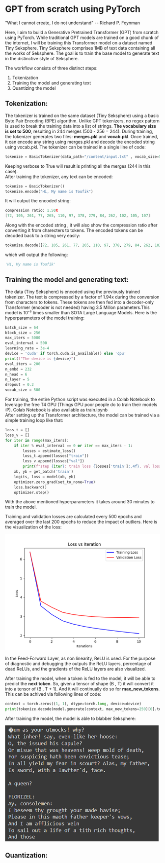 
# GPT from scratch using PyTorch

"What I cannot create, I do not understand" -- Richard P. Feynman

Here, I aim to build a Generative Pretrained Transformer (GPT) from scratch using PyTorch. While traditional GPT models are trained on a good chunk of the internet, I will be training this Transformer model on a dataset named Tiny Seksphere. Tiny Seksphere comprises 1MB of text data containing all the works of Seksphere. The goal is to train the base model to generate text in the distinctive style of Seksphere.

The workflow consists of three distinct steps:

1. Tokenization
2. Training the model and generating text
3. Quantizing the model

## Tokenization:
The tokenizer is trained on the same dataset (Tiny Seksphere) using a basic Byte Pair Encoding (BPE) algorithm. Unlike GPT tokenizers, no regex pattern is used to break the training data into a list of strings. **The vocabulary size is set to 500**, resulting in 244 merges (500 - 256 = 244). During training, the tokenizer generates two files: **merges.pkl** and **vocab.pkl**. Once trained, it can encode any string using merges.pkl and decode the encoded string using vocab.pkl.
The tokenizer can be trained in a single line of code:
```python
tokenize = BasicTokenizer(data_path="/content/input.txt" , vocab_size=500 , verbose = True)
```
Keeping verbose to True will result is printing all the merges (244 in this case).  
After training the tokenizer, any text can be encoded:
```python
tokenize = BasicTokenizer() 
tokenize.encode("Hi, My name is Toufik")
```
It will output the encoded string:
```python
compression ratio: 1.50X
[72, 105, 261, 77, 265, 110, 97, 378, 279, 84, 262, 102, 105, 107]
```
Along with the encoded string , it will also show the compression ratio after converting it from charecters to tokens.
The encoded tokens can be decoded back to a string very easily:
```python
tokenize.decode([72, 105, 261, 77, 265, 110, 97, 378, 279, 84, 262, 102, 105, 107])
```
which will output the following:
```python
'Hi, My name is Toufik'
```

## Training the model and generating text:
The data (Tiny Seksphere) is encoded using the previously trained tokenizer. The text is compressed by a factor of 1.94x during the conversion from characters to tokens. These tokens are then fed into a decoder-only Transformer (encoder is not needed) having 3.5 Millon parameters.This model is 10⁻⁵ times smaller than SOTA Large Language Models. Here is the hyperparameters of the model training:
```python
batch_size = 64
block_size = 256
max_iters = 5000
eval_interval = 500
learning_rate = 3e-4
device = 'cuda' if torch.cuda.is_available() else 'cpu'
print(f"The device is {device}")
eval_iters = 200
n_embd = 232
n_head = 6
n_layer = 5
dropout = 0.2
vocab_size = 500
```
For training, the entire Python script was executed in a Colab Notebook to leverage the free T4 GPU (Things GPU poor people do to train their models :P). Colab Notebook is also available as train.ipynb  
After setting up the Transformer architecture, the model can be trained via a simple training loop like that:  
```python
loss_t = []
loss_v = []
for iter in range(max_iters):
    if iter % eval_interval == 0 or iter == max_iters - 1:
        losses = estimate_loss()
        loss_t.append(losses["train"])
        loss_v.append(losses["val"])
        print(f"step {iter}: train loss {losses['train']:.4f}, val loss {losses['val']:.4f}")
    xb, yb = get_batch('train')
    logits, loss = model(xb, yb)
    optimizer.zero_grad(set_to_none=True)
    loss.backward()
    optimizer.step()

```  
With the above mentioned hyperparameters it takes around 30 minutes to train the model.  

Training and validation losses are calculated every 500 epochs and averaged over the last 200 epochs to reduce the impact of outliers. Here is the visualization of the loss:  

![](https://github.com/itoufik/Building-a-Custom-GPT-Model-from-Scratch-Using-PyTorch/blob/main/Loss_Plot.png)  

In the Feed-Forward Layer, as non linearity, ReLU is used. For the purpose of diagnostic and debugging the outputs the ReLU layers, percentage of dead ReLUs, and the gradients of the ReLU layers are also visualized.  

After training the model, when a token is fed to the model, it will be able to predict the **next token**. So, given a tensor of shape (B , T) it will convert it into a tensor of (B , T + 1). And it will continually do so for **max_new_tokens**. This can be achived via following lines of code:  
```python
context = torch.zeros((1, 1), dtype=torch.long, device=device)
print(tokenize.decode(model.generate(context, max_new_tokens=250)[0].tolist()))
```

After training the model, the model is able to blabber Seksphere:  

![](https://github.com/itoufik/Building-a-Custom-GPT-Model-from-Scratch-Using-PyTorch/blob/main/unquantised_model_output.png)  

## Quantization:






